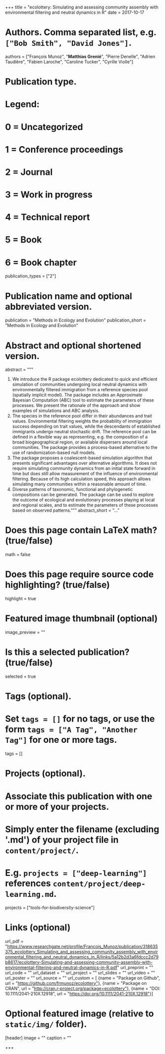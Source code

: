 +++
title = "ecolottery: Simulating and assessing community assembly with environmental filtering and neutral dynamics in R"
date = 2017-10-17

# Authors. Comma separated list, e.g. `["Bob Smith", "David Jones"]`.
authors = ["François Munoz", "**Matthias Grenié**", "Pierre Denelle",
           "Adrien Taudière", "Fabien Laroche", "Caroline Tucker",
           "Cyrille Violle"]

# Publication type.
# Legend:
# 0 = Uncategorized
# 1 = Conference proceedings
# 2 = Journal
# 3 = Work in progress
# 4 = Technical report
# 5 = Book
# 6 = Book chapter
publication_types = ["2"]

# Publication name and optional abbreviated version.
publication = "Methods in Ecology and Evolution"
publication_short = "Methods in Ecology and Evolution"

# Abstract and optional shortened version.
abstract = """
1. We introduce the R package ecolottery dedicated to quick and efficient simulation of communities undergoing local neutral dynamics with environmentally filtered immigration from a reference species pool (spatially implicit model). The package includes an Approximate Bayesian Computation (ABC) tool to estimate the parameters of these processes. We present the rationale of the approach and show examples of simulations and ABC analysis.
2. The species in the reference pool differ in their abundances and trait values. Environmental filtering weights the probability of immigration success depending on trait values, while the descendants of established immigrants undergo neutral stochastic drift. The reference pool can be defined in a flexible way as representing, e.g. the composition of a broad biogeographical region, or available dispersers around local communities. The package provides a process-based alternative to the use of randomization-based null models.
3. The package proposes a coalescent-based simulation algorithm that presents significant advantages over alternative algorithms. It does not require simulating community dynamics from an initial state forward in time but does still allow measurement of the influence of environmental filtering. Because of its high calculation speed, this approach allows simulating many communities within a reasonable amount of time.
4. Diverse patterns of taxonomic, functional and phylogenetic compositions can be generated. The package can be used to explore the outcome of ecological and evolutionary processes playing at local and regional scales, and to estimate the parameters of these processes based on observed patterns."""
abstract_short = "..."

# Does this page contain LaTeX math? (true/false)
math = false

# Does this page require source code highlighting? (true/false)
highlight = true

# Featured image thumbnail (optional)
image_preview = ""

# Is this a selected publication? (true/false)
selected = true

# Tags (optional).
#   Set `tags = []` for no tags, or use the form `tags = ["A Tag", "Another Tag"]` for one or more tags.
tags = []

# Projects (optional).
#   Associate this publication with one or more of your projects.
#   Simply enter the filename (excluding '.md') of your project file in `content/project/`.
#   E.g. `projects = ["deep-learning"]` references `content/project/deep-learning.md`.
projects = ["tools-for-biodiversity-science"]

# Links (optional)
url_pdf = "https://www.researchgate.net/profile/Francois_Munoz/publication/318635375_ecolottery_Simulating_and_assessing_community_assembly_with_environmental_filtering_and_neutral_dynamics_in_R/links/5a12b2d3a6fdccc2d79b8617/ecolottery-Simulating-and-assessing-community-assembly-with-environmental-filtering-and-neutral-dynamics-in-R.pdf"
url_preprint = ""
url_code = ""
url_dataset = ""
url_project = ""
url_slides = ""
url_video = ""
url_poster = ""
url_source = ""
url_custom = [
    {name = "Package on Github", url = "https://github.com/frmunoz/ecolottery"},
    {name = "Package on CRAN", url = "http://cran.r-project.org/package=ecolottery"},
    {name = "DOI: 10.1111/2041-210X.12918", url = "https://doi.org/10.1111/2041-210X.12918"}]

# Optional featured image (relative to `static/img/` folder).
[header]
image = ""
caption = ""

+++
